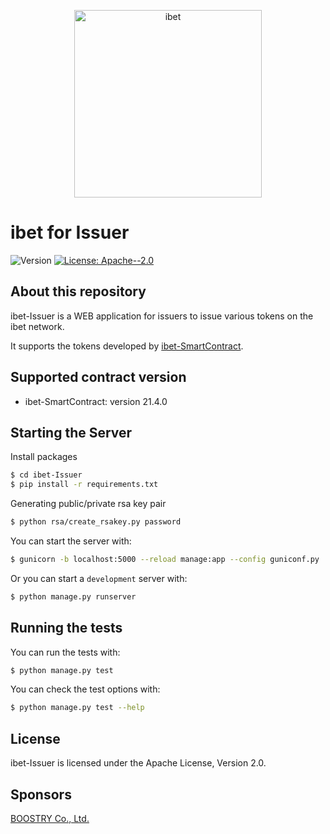 <p align='center'>
  <img alt="ibet" src="https://user-images.githubusercontent.com/963333/71643901-ef86e100-2d02-11ea-9185-47c06e529910.png" width="300"/>
</p>

# ibet for Issuer

<p>
  <img alt="Version" src="https://img.shields.io/badge/version-21.4-blue.svg?cacheSeconds=2592000" />
  <a href="#" target="_blank">
    <img alt="License: Apache--2.0" src="https://img.shields.io/badge/License-Apache--2.0-yellow.svg" />
  </a>
</p>

## About this repository
ibet-Issuer is a WEB application for issuers to issue various tokens on the ibet network.

It supports the tokens developed by [ibet-SmartContract](https://github.com/BoostryJP/ibet-SmartContract).


## Supported contract version

* ibet-SmartContract: version 21.4.0


## Starting the Server
Install packages
```bash
$ cd ibet-Issuer
$ pip install -r requirements.txt
```

Generating public/private rsa key pair
```bash
$ python rsa/create_rsakey.py password
```

You can start the server with:
```bash
$ gunicorn -b localhost:5000 --reload manage:app --config guniconf.py
```

Or you can start a `development` server with:
```bash
$ python manage.py runserver
```


## Running the tests

You can run the tests with:
```bash
$ python manage.py test
```

You can check the test options with:
```bash
$ python manage.py test --help
```

## License

ibet-Issuer is licensed under the Apache License, Version 2.0.

## Sponsors

[BOOSTRY Co., Ltd.](https://boostry.co.jp/)
